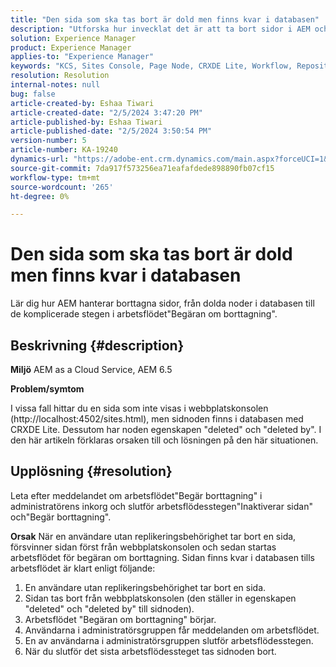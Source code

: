 ```yaml
---
title: "Den sida som ska tas bort är dold men finns kvar i databasen"
description: "Utforska hur invecklat det är att ta bort sidor i AEM och lär dig mer om dolda noder, arbetsflöden för \"Begär borttagning\" och administratörens roll."
solution: Experience Manager
product: Experience Manager
applies-to: "Experience Manager"
keywords: "KCS, Sites Console, Page Node, CRXDE Lite, Workflow, Repository"
resolution: Resolution
internal-notes: null
bug: false
article-created-by: Eshaa Tiwari
article-created-date: "2/5/2024 3:47:20 PM"
article-published-by: Eshaa Tiwari
article-published-date: "2/5/2024 3:50:54 PM"
version-number: 5
article-number: KA-19240
dynamics-url: "https://adobe-ent.crm.dynamics.com/main.aspx?forceUCI=1&pagetype=entityrecord&etn=knowledgearticle&id=1b997bd2-3dc4-ee11-9079-6045bd006268"
source-git-commit: 7da917f573256ea71eafafdede898890fb07cf15
workflow-type: tm+mt
source-wordcount: '265'
ht-degree: 0%

---
```


# Den sida som ska tas bort är dold men finns kvar i databasen


Lär dig hur AEM hanterar borttagna sidor, från dolda noder i databasen till de komplicerade stegen i arbetsflödet&quot;Begäran om borttagning&quot;.

## Beskrivning {#description}


<b>Miljö</b>
AEM as a Cloud Service, AEM 6.5

<b>Problem/symtom</b>

I vissa fall hittar du en sida som inte visas i webbplatskonsolen (http://localhost:4502/sites.html), men sidnoden finns i databasen med CRXDE Lite. Dessutom har noden egenskapen &quot;deleted&quot; och &quot;deleted by&quot;. I den här artikeln förklaras orsaken till och lösningen på den här situationen.


## Upplösning {#resolution}


Leta efter meddelandet om arbetsflödet&quot;Begär borttagning&quot; i administratörens inkorg och slutför arbetsflödesstegen&quot;Inaktiverar sidan&quot; och&quot;Begär borttagning&quot;.

<b>Orsak</b>
När en användare utan replikeringsbehörighet tar bort en sida, försvinner sidan först från webbplatskonsolen och sedan startas arbetsflödet för begäran om borttagning. Sidan finns kvar i databasen tills arbetsflödet är klart enligt följande:
1. En användare utan replikeringsbehörighet tar bort en sida.
2. Sidan tas bort från webbplatskonsolen (den ställer in egenskapen &quot;deleted&quot; och &quot;deleted by&quot; till sidnoden).
3. Arbetsflödet &quot;Begäran om borttagning&quot; börjar.
4. Användarna i administratörsgruppen får meddelanden om arbetsflödet.
5. En av användarna i administratörsgruppen slutför arbetsflödesstegen.
6. När du slutför det sista arbetsflödessteget tas sidnoden bort.
